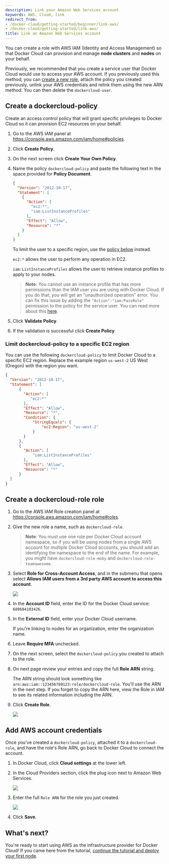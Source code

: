 ```yaml
---
description: Link your Amazon Web Services account
keywords: AWS, Cloud, link
redirect_from:
- /docker-cloud/getting-started/beginner/link-aws/
- /docker-cloud/getting-started/link-aws/
title: Link an Amazon Web Services account
---
```


You can create a role with AWS IAM (Identity and Access Management) so that Docker Cloud can provision and manage **node clusters** and **nodes** on your behalf.

Previously, we recommended that you create a service user that Docker Cloud would use to access your AWS account. If you previously used this method, you can [create a new role](link-aws.md#acreate-a-dockercloud-role-role), attach the policy you created previously, unlink your AWS credentials and relink them using the new ARN method. You can then delete the `dockercloud-user`.

## Create a dockercloud-policy

Create an access control policy that will grant specific privileges to Docker Cloud so it can provision EC2 resources on your behalf. 

1.  Go to the AWS IAM panel at <a href="https://console.aws.amazon.com/iam/home#policies" target ="_blank">https://console.aws.amazon.com/iam/home#policies</a>.
2.  Click **Create Policy**.
3.  On the next screen click **Create Your Own Policy**.
4.  Name the policy `dockercloud-policy` and paste the following text in the space provided for **Policy Document**.

    ```json
    {
      "Version": "2012-10-17",
      "Statement": [
        {
          "Action": [
            "ec2:*",
            "iam:ListInstanceProfiles"
          ],
          "Effect": "Allow",
          "Resource": "*"
        }
      ]
    }
    ```

    To limit the user to a specific region, use the [policy below](link-aws.md#limit-dockercloud-user-to-a-specific-ec2-region) instead.

    `ec2:*` allows the user to perform any operation in EC2.

    `iam:ListInstanceProfiles` allows the user to retrieve instance profiles to apply to your nodes.

    > **Note**: You cannot use an instance profile that has more permissions than the IAM user you are using with Docker Cloud. If you do that, you will get an "unauthorized operation" error. You can fix this issue by adding the `"Action":"iam:PassRole"` permission to the policy for the service user. You can read more about this <a href="http://blogs.aws.amazon.com/security/post/Tx3M0IFB5XBOCQX/Granting-Permission-to-Launch-EC2-Instances-with-IAM-Roles-PassRole-Permission" target="_blank">here</a>.
    
6.  Click **Validate Policy**.
7.  If the validation is successful click **Create Policy**.

### Limit dockercloud-policy to a specific EC2 region

You can use the following `dockercloud-policy` to limit Docker Cloud to a specific EC2 region. Replace the example region `us-west-2` US West (Oregon) with the region you want.

```json
{
  "Version": "2012-10-17",
  "Statement": [
      {
        "Action": [
           "ec2:*"
        ],
        "Effect": "Allow",
        "Resource": "*",
        "Condition": {
            "StringEquals": {
                "ec2:Region": "us-west-2"
            }
        }
      },
      {
        "Action": [
            "iam:ListInstanceProfiles"
        ],
        "Effect": "Allow",
        "Resource": "*"
      }
  ]
}
```

## Create a dockercloud-role role
1. Go to the AWS IAM Role creation panel at <a href="https://console.aws.amazon.com/iam/home#roles">https://console.aws.amazon.com/iam/home#roles</a>.
2. Give the new role a name, such as `dockercloud-role`.

    > **Note**: You must use one role per Docker Cloud account namespace, so if you will be using nodes from a single AWS account for multiple Docker Cloud accounts, you should add an identifying the namespace to the end of the name. For example, you might have `dockercloud-role-moby` and `dockercloud-role-teamawesome`.

3.  Select **Role for Cross-Account Access**, and in the submenu that opens select **Allows IAM users from a 3rd party AWS account to access this account**.

    ![](images/aws-iam-role-2.png)

4. In the **Account ID** field, enter the ID for the Docker Cloud service: `689684103426`.
5. In the **External ID** field, enter your Docker Cloud username.

    If you're linking to nodes for an organization, enter the organization name.

6. Leave **Require MFA** unchecked.
7. On the next screen, select the `dockercloud-policy` you created to attach to the role.
8. On next page review your entries and copy the full **Role ARN** string.

    The ARN string should look something like `arn:aws:iam::123456789123:role/dockercloud-role`. You'll use the ARN in the next step. If you forget to copy the ARN here, view the Role in IAM to see its related information including the ARN.

9. Click **Create Role**.

    ![](images/aws-iam-role-2.png)


## Add AWS account credentials

Once you've created a `dockercloud-policy`, attached it to a
`dockercloud-role`, and have the role's Role ARN, go back to Docker Cloud to connect the account.

1. In Docker Cloud, click **Cloud settings** at the lower left.
2. In the Cloud Providers section, click the plug icon next to Amazon Web Services.

    ![](images/aws-link-account.png)

3. Enter the full `Role ARN` for the role you just created.

    ![](images/aws-modal.png)

4. Click **Save**.

## What's next?

You're ready to start using AWS as the infrastructure provider
for Docker Cloud! If you came here from the tutorial, [continue the tutorial and deploy your first node](../getting-started/your_first_node.md).
